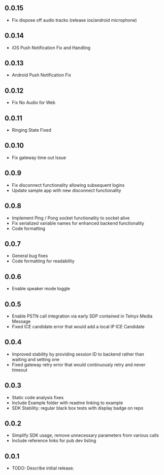 ## 0.0.15
- Fix dispose off audio tracks (release ios/android microphone)

## 0.0.14
- iOS Push Notification Fix and Handling

## 0.0.13

- Android Push Notification Fix
## 0.0.12

- Fix No Audio for Web

## 0.0.11

- Ringing State Fixed

## 0.0.10

- Fix gateway time out Issue

## 0.0.9

- Fix disconnect functionality allowing subsequent logins
- Update sample app with new disconnect functionality

## 0.0.8

- Implement Ping / Pong socket functionality to socket alive
- Fix serialized variable names for enhanced backend functionality
- Code formatting 

## 0.0.7

- General bug fixes
- Code formatting for readability 

## 0.0.6

- Enable speaker mode toggle

## 0.0.5

- Enable PSTN call integration via early SDP contained in Telnyx Media Message
- Fixed ICE candidate error that would add a local IP ICE Candidate

## 0.0.4

- Improved stability by providing session ID to backend rather than waiting and setting one
- Fixed gateway retry error that would continuously retry and never timeout

## 0.0.3

- Static code analysis fixes
- Include Example folder with readme linking to example
- SDK Stability: regular black box tests with display badge on repo 

## 0.0.2

- Simplify SDK usage, remove unnecessary parameters from various calls
- Include reference links for pub dev listing

## 0.0.1

* TODO: Describe initial release.
